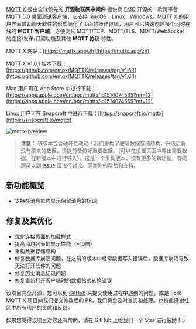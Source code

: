 [MQTT X](https://mqttx.app/zh) 是由全球领先的 **开源物联网中间件** 提供商 [EMQ](https://www.emqx.com/) 开源的一款跨平台 [MQTT 5.0](https://www.emqx.com/zh/mqtt/mqtt5) 桌面测试客户端，它支持 macOS，Linux，Windows。MQTT X 的用户界面借助聊天软件的形式简化了页面的操作逻辑，用户可以快速创建多个同时在线的 **MQTT 客户端**，方便测试 MQTT/TCP、MQTT/TLS、MQTT/WebSocket  的连接/发布/订阅功能及其他 **MQTT 协议** 特性。

MQTT X 网站：[https://mqttx.app/zh](https://mqttx.app/zh)

MQTT X v1.6.1 版本下载：[https://github.com/emqx/MQTTX/releases/tag/v1.6.1](https://github.com/emqx/MQTTX/releases/tag/v1.6.1)

Mac 用户可在 App Store 中进行下载：[https://apps.apple.com/cn/app/mqttx/id1514074565?mt=12](https://apps.apple.com/cn/app/mqttx/id1514074565?mt=12)

Linux 用户可在 Snapcraft 中进行下载：[https://snapcraft.io/mqttx](https://snapcraft.io/mqttx)

![mqttx-preview](https://static.emqx.net/images/9c1ad0d3e678954b67dce923087c7a7a.png)

> **注意：** 该版本包含破坏性改动！我们重构了底层数据存储结构，升级后将没有原来的数据，请提前备份好重要数据。（可以在设置页面中导出需要数据，在新版本中进行导入）。这是一个重构版本，没有更多的新功能，有问题可以到 [issue](https://github.com/emqx/MQTTX/issues?q=is%3Aissue+is%3Aopen+sort%3Aupdated-desc) 区进行讨论。感谢你的帮助和支持。


## 新功能概览

- 支持在消息框内显示保留消息的标识

## 修复及其优化

- 优化连接页面的加载样式
- 提高消息列表的显示性能（~10倍）
- 重构数据存储结构
- 修复数据库崩溃问题，在之前的版本中经常数据写入错误后，数据库崩溃导致无法打开软件的问题
- 修复历史消息记录问题
- 修复重新打开客户端时的数据格式转换错误

该项目完全开源，您可以到 [GitHub](https://github.com/emqx/MQTTX/issues?q=is%3Aissue+is%3Aopen+sort%3Aupdated-desc) 来提交使用过程中遇到的问题，或是 Fork MQTT X 项目向我们提交修改后的 PR，我们将会及时查阅和处理。也特此感谢社区中所有用户的贡献和反馈。

如果您觉得该项目对您还有帮助，请在 GitHub 上给我们一个 Star 进行鼓励！:)
